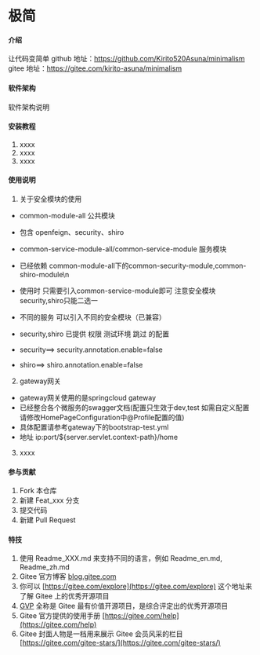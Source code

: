 # 极简

#### 介绍
让代码变简单
github 地址：https://github.com/Kirito520Asuna/minimalism
gitee  地址：https://gitee.com/kirito-asuna/minimalism
#### 软件架构
软件架构说明


#### 安装教程

1.  xxxx
2.  xxxx
3.  xxxx

#### 使用说明

1. 关于安全模块的使用
- common-module-all 公共模块
- 包含 openfeign、security、shiro

- common-service-module-all/common-service-module 服务模块
- 已经依赖 common-module-all下的common-security-module,common-shiro-module\n
- 使用时 只需要引入common-service-module即可 注意安全模块 security,shiro只能二选一
- 不同的服务 可以引入不同的安全模块（已兼容）

- security,shiro 已提供 权限 测试环境 跳过 的配置 
- security==> security.annotation.enable=false 
- shiro==> shiro.annotation.enable=false

2.  gateway网关
- gateway网关使用的是springcloud gateway
- 已经整合各个微服务的swagger文档(配置只生效于dev,test 如需自定义配置 请修改HomePageConfiguration中@Profile配置的值)
- 具体配置请参考gateway下的bootstrap-test.yml
- 地址 ip:port/${server.servlet.context-path}/home
3.  xxxx

#### 参与贡献

1.  Fork 本仓库
2.  新建 Feat_xxx 分支
3.  提交代码
4.  新建 Pull Request


#### 特技

1.  使用 Readme\_XXX.md 来支持不同的语言，例如 Readme\_en.md, Readme\_zh.md
2.  Gitee 官方博客 [blog.gitee.com](https://blog.gitee.com)
3.  你可以 [https://gitee.com/explore](https://gitee.com/explore) 这个地址来了解 Gitee 上的优秀开源项目
4.  [GVP](https://gitee.com/gvp) 全称是 Gitee 最有价值开源项目，是综合评定出的优秀开源项目
5.  Gitee 官方提供的使用手册 [https://gitee.com/help](https://gitee.com/help)
6.  Gitee 封面人物是一档用来展示 Gitee 会员风采的栏目 [https://gitee.com/gitee-stars/](https://gitee.com/gitee-stars/)
